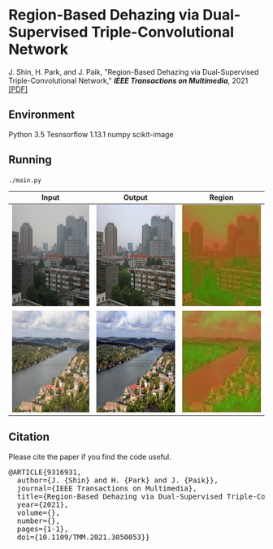 # Region-Based Dehazing via Dual-Supervised Triple-Convolutional Network
J. Shin, H. Park, and J. Paik, "Region-Based Dehazing via Dual-Supervised Triple-Convolutional Network," **_IEEE Transactions on Multimedia_**, 2021 [[PDF]](https://ieeexplore.ieee.org/document/9316931)

## Environment
Python 3.5
Tesnsorflow 1.13.1
numpy
scikit-image

## Running
`./main.py`

|Input|Output|Region|
|------|---|---|
|<img src="/01.input/Building.png" width="200" height="200">|<img src="/02.Results/out_Building.png" width="200" height="200">|<img src="/02.Results/region_Building.png" width="200" height="200">|
|<img src="/01.input/River.png" width="200" height="200">|<img src="/02.Results/out_River.png" width="200" height="200">|<img src="/02.Results/region_River.png" width="200" height="200">|

## Citation
Please cite the paper if you find the code useful.

<pre>@ARTICLE{9316931,
  author={J. {Shin} and H. {Park} and J. {Paik}},
  journal={IEEE Transactions on Multimedia}, 
  title={Region-Based Dehazing via Dual-Supervised Triple-Convolutional Network}, 
  year={2021},
  volume={},
  number={},
  pages={1-1},
  doi={10.1109/TMM.2021.3050053}}<code>
